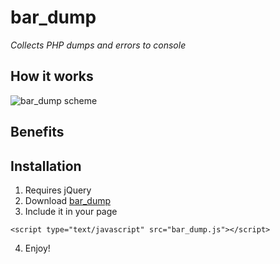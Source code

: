 # bar_dump

*Collects PHP dumps and errors to console*

## How it works

![bar_dump scheme](https://raw.github.com/ptrofimov/bar_dump/master/images/scheme.png)

## Benefits

## Installation

1. Requires jQuery
2. Download [bar_dump](https://raw.github.com/ptrofimov/bar_dump/master/bar_dump.js)
3. Include it in your page
```
<script type="text/javascript" src="bar_dump.js"></script>
```
4. Enjoy!